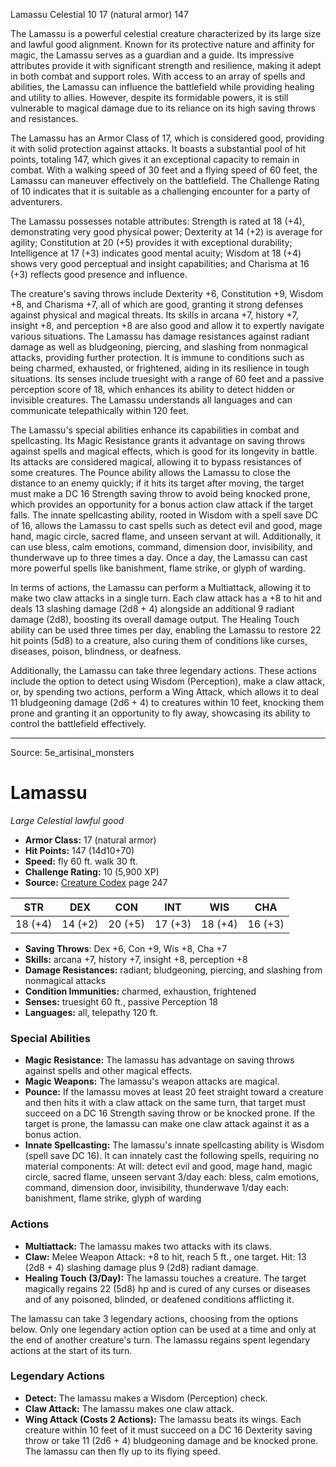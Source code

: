 <MonsterName/>Lamassu</MonsterName>
<CreatureType/>Celestial</CreatureType>
<CR/>10</CR>
<AC/>17 (natural armor)</AC>
<HP/>147</HP>
<summary>The Lamassu is a powerful celestial creature characterized by its large size and lawful good alignment. Known for its protective nature and affinity for magic, the Lamassu serves as a guardian and a guide. Its impressive attributes provide it with significant strength and resilience, making it adept in both combat and support roles. With access to an array of spells and abilities, the Lamassu can influence the battlefield while providing healing and utility to allies. However, despite its formidable powers, it is still vulnerable to magical damage due to its reliance on its high saving throws and resistances.</summary>

<detail>

The Lamassu has an Armor Class of 17, which is considered good, providing it with solid protection against attacks. It boasts a substantial pool of hit points, totaling 147, which gives it an exceptional capacity to remain in combat. With a walking speed of 30 feet and a flying speed of 60 feet, the Lamassu can maneuver effectively on the battlefield. The Challenge Rating of 10 indicates that it is suitable as a challenging encounter for a party of adventurers.

The Lamassu possesses notable attributes: Strength is rated at 18 (+4), demonstrating very good physical power; Dexterity at 14 (+2) is average for agility; Constitution at 20 (+5) provides it with exceptional durability; Intelligence at 17 (+3) indicates good mental acuity; Wisdom at 18 (+4) shows very good perceptual and insight capabilities; and Charisma at 16 (+3) reflects good presence and influence.

The creature's saving throws include Dexterity +6, Constitution +9, Wisdom +8, and Charisma +7, all of which are good, granting it strong defenses against physical and magical threats. Its skills in arcana +7, history +7, insight +8, and perception +8 are also good and allow it to expertly navigate various situations. The Lamassu has damage resistances against radiant damage as well as bludgeoning, piercing, and slashing from nonmagical attacks, providing further protection. It is immune to conditions such as being charmed, exhausted, or frightened, aiding in its resilience in tough situations. Its senses include truesight with a range of 60 feet and a passive perception score of 18, which enhances its ability to detect hidden or invisible creatures. The Lamassu understands all languages and can communicate telepathically within 120 feet.

The Lamassu's special abilities enhance its capabilities in combat and spellcasting. Its Magic Resistance grants it advantage on saving throws against spells and magical effects, which is good for its longevity in battle. Its attacks are considered magical, allowing it to bypass resistances of some creatures. The Pounce ability allows the Lamassu to close the distance to an enemy quickly; if it hits its target after moving, the target must make a DC 16 Strength saving throw to avoid being knocked prone, which provides an opportunity for a bonus action claw attack if the target falls. The innate spellcasting ability, rooted in Wisdom with a spell save DC of 16, allows the Lamassu to cast spells such as detect evil and good, mage hand, magic circle, sacred flame, and unseen servant at will. Additionally, it can use bless, calm emotions, command, dimension door, invisibility, and thunderwave up to three times a day. Once a day, the Lamassu can cast more powerful spells like banishment, flame strike, or glyph of warding.

In terms of actions, the Lamassu can perform a Multiattack, allowing it to make two claw attacks in a single turn. Each claw attack has a +8 to hit and deals 13 slashing damage (2d8 + 4) alongside an additional 9 radiant damage (2d8), boosting its overall damage output. The Healing Touch ability can be used three times per day, enabling the Lamassu to restore 22 hit points (5d8) to a creature, also curing them of conditions like curses, diseases, poison, blindness, or deafness.

Additionally, the Lamassu can take three legendary actions. These actions include the option to detect using Wisdom (Perception), make a claw attack, or, by spending two actions, perform a Wing Attack, which allows it to deal 11 bludgeoning damage (2d6 + 4) to creatures within 10 feet, knocking them prone and granting it an opportunity to fly away, showcasing its ability to control the battlefield effectively.</detail>



---

Source: 5e_artisinal_monsters

# Lamassu

*Large* *Celestial* *lawful good*

- **Armor Class:** 17 (natural armor)
- **Hit Points:** 147 (14d10+70)
- **Speed:** fly 60 ft. walk 30 ft.
- **Challenge Rating:** 10 (5,900 XP)
- **Source:** [Creature Codex](https://koboldpress.com/kpstore/product/creature-codex-for-5th-edition-dnd) page 247

| STR | DEX | CON | INT | WIS | CHA |
| --- | --- | --- | --- | --- | --- |
| 18 (+4) | 14 (+2) | 20 (+5) | 17 (+3) | 18 (+4) | 16 (+3) |

- **Saving Throws**: Dex +6, Con +9, Wis +8, Cha +7
- **Skills:** arcana +7, history +7, insight +8, perception +8
- **Damage Resistances:** radiant; bludgeoning, piercing, and slashing from nonmagical attacks
- **Condition Immunities:** charmed, exhaustion, frightened
- **Senses:** truesight 60 ft., passive Perception 18
- **Languages:** all, telepathy 120 ft.

### Special Abilities

- **Magic Resistance:** The lamassu has advantage on saving throws against spells and other magical effects.
- **Magic Weapons:** The lamassu's weapon attacks are magical.
- **Pounce:** If the lamassu moves at least 20 feet straight toward a creature and then hits it with a claw attack on the same turn, that target must succeed on a DC 16 Strength saving throw or be knocked prone. If the target is prone, the lamassu can make one claw attack against it as a bonus action.
- **Innate Spellcasting:** The lamassu's innate spellcasting ability is Wisdom (spell save DC 16). It can innately cast the following spells, requiring no material components:
At will: detect evil and good, mage hand, magic circle, sacred flame, unseen servant
3/day each: bless, calm emotions, command, dimension door, invisibility, thunderwave
1/day each: banishment, flame strike, glyph of warding

### Actions

- **Multiattack:** The lamassu makes two attacks with its claws.
- **Claw:** Melee Weapon Attack: +8 to hit, reach 5 ft., one target. Hit: 13 (2d8 + 4) slashing damage plus 9 (2d8) radiant damage.
- **Healing Touch (3/Day):** The lamassu touches a creature. The target magically regains 22 (5d8) hp and is cured of any curses or diseases and of any poisoned, blinded, or deafened conditions afflicting it.

The lamassu can take 3 legendary actions, choosing from the options below. Only one legendary action option can be used at a time and only at the end of another creature's turn. The lamassu regains spent legendary actions at the start of its turn.

### Legendary Actions

- **Detect:** The lamassu makes a Wisdom (Perception) check.
- **Claw Attack:** The lamassu makes one claw attack.
- **Wing Attack (Costs 2 Actions):** The lamassu beats its wings. Each creature within 10 feet of it must succeed on a DC 16 Dexterity saving throw or take 11 (2d6 + 4) bludgeoning damage and be knocked prone. The lamassu can then fly up to its flying speed.



